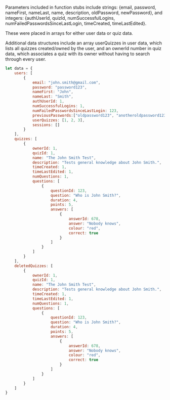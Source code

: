 Parameters included in function stubs include strings: {email, password, nameFirst, nameLast, name, description, oldPassword, newPassword}, and integers: {authUserId, quizId, numSuccessfulLogins, numFailedPasswordsSinceLastLogin, timeCreated, timeLastEdited}.

These were placed in arrays for either user data or quiz data. 

Additional data structures include an array userQuizzes in user data, which lists all quizzes created/owned by the user, and an ownerId number in quiz data, which associates a quiz with its owner without having to search through every user. 

```javascript
let data = {
    users: [
        {
            email: "john.smith@gmail.com",
            password: "password123",
            nameFirst: "John",
            nameLast: "Smith",
            authUserId: 1,
            numSuccessfulLogins: 1,
            numFailedPasswordsSinceLastLogin: 123,
            previousPasswords:["oldpassword123", "anotheroldpassword123"],
            userQuizzes: [1, 2, 3],
            sessions: []
        }
    ],
    quizzes: [
        {
            ownerId: 1,
            quizId: 1,
            name: "The John Smith Test",
            description: "Tests general knowledge about John Smith.",
            timeCreated: 1,
            timeLastEdited: 1,
            numQuestions: 1,
            questions: [
                {
                    questionId: 123,
                    question: "Who is John Smith?",
                    duration: 4,
                    points: 5,
                    answers: [
                        {
                            answerId: 678,
                            answer: "Nobody knows",
                            colour: "red",
                            correct: true
                        }
                    ]
                }
            ]
        }
    ],
    deletedQuizzes: [
        {
            ownerId: 1,
            quizId: 1,
            name: "The John Smith Test",
            description: "Tests general knowledge about John Smith.",
            timeCreated: 1,
            timeLastEdited: 1,
            numQuestions: 1,
            questions: [
                {
                    questionId: 123,
                    question: "Who is John Smith?",
                    duration: 4,
                    points: 5,
                    answers: [
                        {
                            answerId: 678,
                            answer: "Nobody knows",
                            colour: "red",
                            correct: true
                        }
                    ]
                }
            ]
        }
    ]
}
```

